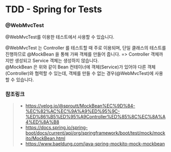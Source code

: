 # TDD - Spring for Tests

### @WebMvcTest

@WebMvcTest를 이용한 테스트에서 사용할 수 있습니다.  

@WebMvcTest 는 Controller 를 테스트할 때 주로 이용되며, 단일 클래스의 테스트를 진행하므로 @MockBean 을 통해 
가짜 객체를 만들어 줍니다. => Controller 객체까지만 생성되고 Service 객체는 생성하지 않습니다.  
@MockBean 은 위와 같이 Bean 컨테이너에 객체(Service)가 있어야 다른 객체(Controller)와 협력할 수 있는데, 
객체를 만들 수 없는 경우(@WebMvcTest)에 사용할 수 있습니다.


### 참조링크 

> - https://velog.io/@sproutt/MockBean%EC%9D%84-%EC%82%AC%EC%9A%A9%ED%95%9C-%ED%86%B5%ED%95%A9Controller%ED%85%8C%EC%8A%A4%ED%8A%B8  
> - https://docs.spring.io/spring-boot/docs/current/api/org/springframework/boot/test/mock/mockito/MockBean.html    
> - https://www.baeldung.com/java-spring-mockito-mock-mockbean
